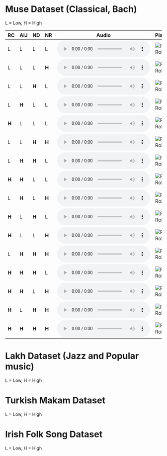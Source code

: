 <!-- ---
# Feel free to add content and custom Front Matter to this file.
# To modify the layout, see https://jekyllrb.com/docs/themes/#overriding-theme-defaults

layout: home
--- -->

<!-- <audio src="midi_4_4_4_4.mp3" controls autoplay loop></audio> -->

# Muse Dataset (Classical, Bach)

<!-- <audio ref='themeSong' src="/midi_4_4_4_4.mp3"></audio> -->

<!-- <audio ><source src='midi_4_4_4_4.mp3' type='audio/mpeg'></audio> -->

L = Low, H = High

| RC    | AIJ   | ND    | NR    | Audio                                                                        | Pianoroll                                                               |
|-------|-------|-------|-------|------------------------------------------------------------------------------|-------------------------------------------------------------------------|
| L     | L     | L     | L     | <audio src="/Bach/MP3s/midi_4_4_4_4.mp3" controls autoplay loop></audio>     | <img src = "/Bach/Piano_rolls/midi_4_4_4_4.png" alt = "Piano Roll">     |
| L     | L     | L     | **H** | <audio src="/Bach/MP3s/midi_4_4_4_10.mp3" controls autoplay loop></audio>    | <img src = "/Bach/Piano_rolls/midi_4_4_4_10.png" alt = "Piano Roll">    |
| L     | L     | **H** | L     | <audio src="/Bach/MP3s/midi_4_4_10_4.mp3" controls autoplay loop></audio>    | <img src = "/Bach/Piano_rolls/midi_4_4_10_4.png" alt = "Piano Roll">    |
| L     | **H** | L     | L     | <audio src="/Bach/MP3s/midi_4_10_4_4.mp3" controls autoplay loop></audio>    | <img src = "/Bach/Piano_rolls/midi_4_10_4_4.png" alt = "Piano Roll">    |
| **H** | L     | L     | L     | <audio src="/Bach/MP3s/midi_10_4_4_4.mp3" controls autoplay loop></audio>    | <img src = "/Bach/Piano_rolls/midi_10_4_4_4.png" alt = "Piano Roll">    |
| L     | L     | **H** | **H** | <audio src="/Bach/MP3s/midi_4_4_10_10.mp3" controls autoplay loop></audio>   | <img src = "/Bach/Piano_rolls/midi_4_4_10_10.png" alt = "Piano Roll">   |
| L     | **H** | **H** | L     | <audio src="/Bach/MP3s/midi_4_10_10_4.mp3" controls autoplay loop></audio>   | <img src = "/Bach/Piano_rolls/midi_4_10_10_4.png" alt = "Piano Roll">   |
| **H** | **H** | L     | L     | <audio src="/Bach/MP3s/midi_10_10_4_4.mp3" controls autoplay loop></audio>   | <img src = "/Bach/Piano_rolls/midi_10_10_4_4.png" alt = "Piano Roll">   |
| L     | **H** | L     | **H** | <audio src="/Bach/MP3s/midi_4_10_4_10.mp3" controls autoplay loop></audio>   | <img src = "/Bach/Piano_rolls/midi_4_10_4_10.png" alt = "Piano Roll">   |
| **H** | L     | **H** | L     | <audio src="/Bach/MP3s/midi_10_4_10_4.mp3" controls autoplay loop></audio>   | <img src = "/Bach/Piano_rolls/midi_10_4_10_4.png" alt = "Piano Roll">   |
| **H** | L     | L     | **H** | <audio src="/Bach/MP3s/midi_10_4_4_10.mp3" controls autoplay loop></audio>   | <img src = "/Bach/Piano_rolls/midi_10_4_4_10.png" alt = "Piano Roll">   |
| L     | **H** | **H** | **H** | <audio src="/Bach/MP3s/midi_4_10_10_10.mp3" controls autoplay loop></audio>  | <img src = "/Bach/Piano_rolls/midi_4_10_10_10.png" alt = "Piano Roll">  |
| **H** | **H** | **H** | L     | <audio src="/Bach/MP3s/midi_10_10_10_4.mp3" controls autoplay loop></audio>  | <img src = "/Bach/Piano_rolls/midi_10_10_10_4.png" alt = "Piano Roll">  |
| **H** | **H** | L     | **H** | <audio src="/Bach/MP3s/midi_10_10_4_10.mp3" controls autoplay loop></audio>  | <img src = "/Bach/Piano_rolls/midi_10_10_4_10.png" alt = "Piano Roll">  |
| **H** | L     | **H** | **H** | <audio src="/Bach/MP3s/midi_10_4_10_10.mp3" controls autoplay loop></audio>  | <img src = "/Bach/Piano_rolls/midi_10_4_10_10.png" alt = "Piano Roll">  |
| **H** | **H** | **H** | **H** | <audio src="/Bach/MP3s/midi_10_10_10_10.mp3" controls autoplay loop></audio> | <img src = "/Bach/Piano_rolls/midi_10_10_10_10.png" alt = "Piano Roll"> |


# Lakh Dataset (Jazz and Popular music)

L = Low, H = High

# Turkish Makam Dataset

L = Low, H = High

# Irish Folk Song Dataset

L = Low, H = High
